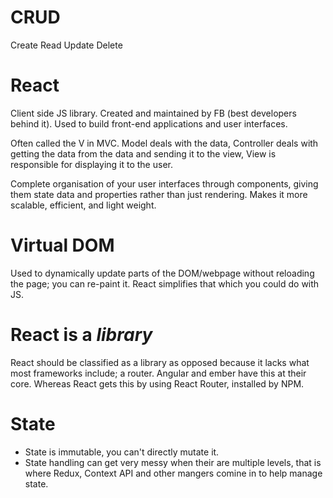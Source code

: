 # CRUD
 Create Read Update Delete

# React
  Client side JS library. Created and maintained by FB (best developers behind it). Used to build front-end applications and user interfaces.

  Often called the V in MVC. Model deals with the data, Controller deals with getting the data from the data and sending it to the view, View is responsible for displaying it to the user.

  Complete organisation of your user interfaces through components, giving them state data and properties rather than just rendering. Makes it more scalable, efficient, and light weight.

# Virtual DOM
  Used to dynamically update parts of the DOM/webpage without reloading the page; you can re-paint it. React simplifies that which you could do with JS.

# React is a *library*
  React should be classified as a library as opposed because it lacks what most frameworks include; a router. Angular and ember have this at their core. Whereas React gets this by using React Router, installed by NPM.

# State
  - State is immutable, you can't directly mutate it. 
  - State handling can get very messy when their are multiple levels, that is where Redux, Context API and other mangers comine in to help manage state.